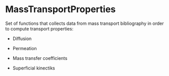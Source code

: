 # MassTransportProperties

Set of functions that collects data from mass transport bibliography in order to compute transport properties:

- Diffusion

- Permeation

- Mass transfer coefficients

- Superficial kinectiks
